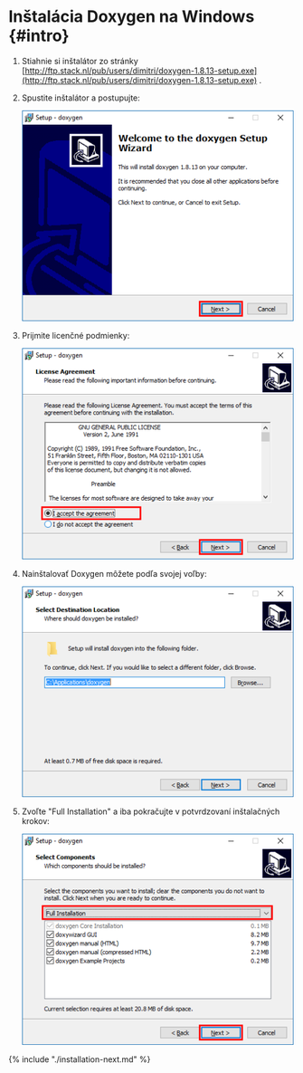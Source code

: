 # Inštalácia Doxygen na Windows {#intro}

1. Stiahnie si inštalátor zo stránky [http://ftp.stack.nl/pub/users/dimitri/doxygen-1.8.13-setup.exe](http://ftp.stack.nl/pub/users/dimitri/doxygen-1.8.13-setup.exe) .

2. Spustite inštalátor a postupujte:

   ![](../images/doxygen/01.png)
   
3. Prijmite licenčné podmienky:

   ![](../images/doxygen/02.png)
   
4. Nainštalovať Doxygen môžete podľa svojej voľby:
   
   ![](../images/doxygen/03.png)
   
5. Zvoľte "Full Installation" a iba pokračujte v potvrdzovaní inštalačných krokov:

   ![](../images/doxygen/04.png) 

{% include "./installation-next.md" %} 


